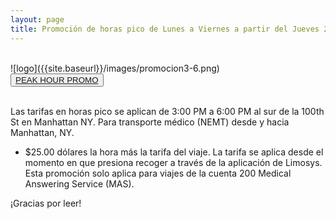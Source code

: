 ```yaml
---
layout: page
title: Promoción de horas pico de Lunes a Viernes a partir del Jueves 24 de Junio del 2021
---
```

<br>
![logo]({{site.baseurl}}/images/promocion3-6.png)
<br>
<div class="text-center">
  <button type="button" class="btn btn-primary btn-lg"><a href="{{ site.baseurl }}/promo/">PEAK HOUR PROMO</a></button>
</div>
<br>
<p class="message">
  Las tarifas en horas pico se aplican de 3:00 PM a 6:00 PM al sur de la 100th St en Manhattan NY. Para transporte médico (NEMT) desde y hacia Manhattan, NY.
</p>

* $25.00 dólares la hora más la tarifa del viaje. La tarifa se aplica desde el momento en que presiona recoger a través de la aplicación de Limosys. Esta promoción solo aplica para viajes de la cuenta 200 Medical Answering Service (MAS).

¡Gracias por leer!
